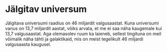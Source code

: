 # Jälgitav universum

Jälgitava universumi raadius on 46 miljardit valgusaastat. Kuna universumi vanus
on 13,7 miljardit aastat, võiks arvata, et me ei saa näha kaugemale kui 13,7
valgusaastat. Aga olemasolev ruum ka laieneb, sellest tingituna on meil võimalik
näha tähti ja galaktikaid, mis on meist tegelikult 46 miljardi valgusaasta
kaugusel.
